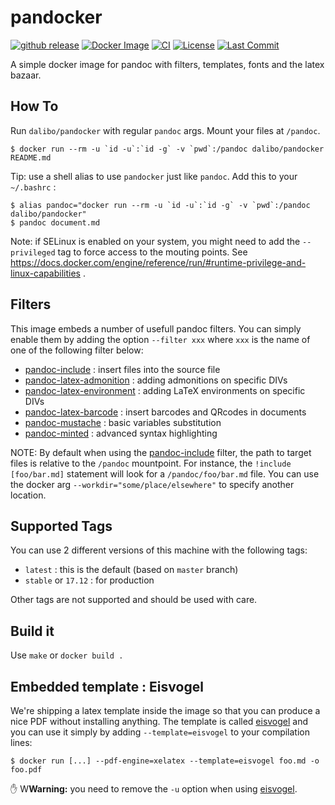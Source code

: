 # pandocker

[![github
release](https://img.shields.io/github/release/dalibo/pandocker.svg?label=current+release)](https://github.com/dalibo/pandocker/releases)
[![Docker Image](https://images.microbadger.com/badges/image/dalibo/pandocker.svg)](https://hub.docker.com/r/dalibo/pandocker)
[![CI](https://circleci.com/gh/dalibo/pandocker.svg?style=shield)](https://circleci.com/gh/dalibo/pandocker)
[![License](https://img.shields.io/github/license/dalibo/pandocker.svg)](https://github.com/dalibo/pandocker/blob/master/LICENSE)
[![Last Commit](https://img.shields.io/github/last-commit/dalibo/pandocker.svg)](https://github.com/dalibo/pandocker/branches)

A simple docker image for pandoc with filters, templates, fonts and the
latex bazaar.

## How To

Run `dalibo/pandocker`  with regular `pandoc` args. Mount your files at `/pandoc`.

``` console
$ docker run --rm -u `id -u`:`id -g` -v `pwd`:/pandoc dalibo/pandocker README.md
```

Tip: use a shell alias to use `pandocker` just like `pandoc`.
Add this to your `~/.bashrc` :

``` console
$ alias pandoc="docker run --rm -u `id -u`:`id -g` -v `pwd`:/pandoc dalibo/pandocker"
$ pandoc document.md
```

Note: if SELinux is enabled on your system, you might need to add the
`--privileged` tag to force access to the mouting points. See
https://docs.docker.com/engine/reference/run/#runtime-privilege-and-linux-capabilities .

## Filters

This image embeds a number of usefull pandoc filters. You can simply enable them
by adding the option `--filter xxx` where `xxx` is the name of one of the following
filter below:

* [pandoc-include] : insert files into the source file
* [pandoc-latex-admonition] : adding admonitions on specific DIVs
* [pandoc-latex-environment] : adding LaTeX environments on specific DIVs
* [pandoc-latex-barcode] : insert barcodes and QRcodes in documents
* [pandoc-mustache] : basic variables substitution
* [pandoc-minted] : advanced syntax highlighting

NOTE: By default when using the [pandoc-include] filter, the path to target
files is relative to the `/pandoc` mountpoint. For instance,
the `!include [foo/bar.md]` statement will look for a `/pandoc/foo/bar.md` file.
You can use the docker arg `--workdir="some/place/elsewhere"` to specify
another location.



[pandoc-include]: https://github.com/DCsunset/pandoc-include
[pandoc-latex-admonition]: https://github.com/chdemko/pandoc-latex-admonition
[pandoc-latex-environment]: https://github.com/chdemko/pandoc-latex-environment
[pandoc-latex-barcode]: https://github.com/daamien/pandoc-latex-barcode
[pandoc-mustache]: https://github.com/michaelstepner/pandoc-mustache
[pandoc-minted]: https://github.com/nick-ulle/pandoc-minted

## Supported Tags

You can use 2 different versions of this machine with the following tags:

* `latest` : this is the default  (based on `master` branch)
* `stable` or `17.12`  : for production

Other tags are not supported and should be used with care.


## Build it

Use `make` or `docker build .`


## Embedded template : Eisvogel

We're shipping a latex template inside the image so that you can produce a
nice PDF without installing anything.  The template is called [eisvogel] and
you can use it simply by adding `--template=eisvogel` to your compilation
lines:

``` console
$ docker run [...] --pdf-engine=xelatex --template=eisvogel foo.md -o foo.pdf
```

✋ W**Warning:** you need to remove the `-u` option when using [eisvogel].

[eisvogel]: https://github.com/Wandmalfarbe/pandoc-latex-template
